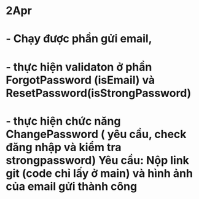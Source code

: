 # 2Apr
<h1>- Chạy được phần gửi email,</h1>
<h1>- thực hiện validaton ở phần ForgotPassword (isEmail) và ResetPassword(isStrongPassword)</h1>
<h1>- thực hiện chức năng ChangePassword ( yêu cầu, check đăng nhập và kiểm tra strongpassword)
Yêu cầu: Nộp link git (code chỉ lấy ở main) và hình ảnh của email gửi thành công</h1>
